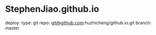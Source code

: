 # StephenJiao.github.io
deploy:
  type: git
  repo: git@github.com:huzhicheng/github.io.git
  branch: master
